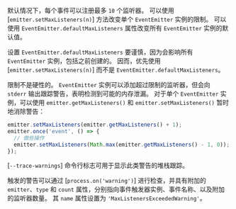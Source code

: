 <!-- YAML
added: v0.11.2
-->

默认情况下，每个事件可以注册最多 `10` 个监听器。
可以使用 [`emitter.setMaxListeners(n)`] 方法改变单个 `EventEmitter` 实例的限制。
可以使用 `EventEmitter.defaultMaxListeners` 属性改变所有 `EventEmitter` 实例的默认值。

设置 `EventEmitter.defaultMaxListeners` 要谨慎，因为会影响所有 `EventEmitter` 实例，包括之前创建的。
因而，优先使用 [`emitter.setMaxListeners(n)`] 而不是 `EventEmitter.defaultMaxListeners`。

限制不是硬性的。
`EventEmitter` 实例可以添加超过限制的监听器，但会向 `stderr` 输出跟踪警告，表明检测到可能的内存泄漏。
对于单个 `EventEmitter` 实例，可以使用 `emitter.getMaxListeners()` 和 `emitter.setMaxListeners()` 暂时地消除警告：


```js
emitter.setMaxListeners(emitter.getMaxListeners() + 1);
emitter.once('event', () => {
  // 做些操作
  emitter.setMaxListeners(Math.max(emitter.getMaxListeners() - 1, 0));
});
```

[`--trace-warnings`] 命令行标志可用于显示此类警告的堆栈跟踪。

触发的警告可以通过 [`process.on('warning')`] 进行检查，并具有附加的 `emitter`、`type` 和 `count` 属性，分别指向事件触发器实例、事件名称、以及附加的监听器数量。 
其 `name` 属性设置为 `'MaxListenersExceededWarning'`。


